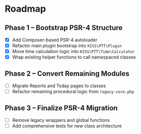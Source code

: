 # Roadmap

## Phase 1 – Bootstrap PSR-4 Structure
- [x] Add Composer-based PSR-4 autoloader
- [x] Refactor main plugin bootstrap into `KISS\PTT\Plugin`
- [x] Move time calculation logic into `KISS\PTT\Time\Calculator`
- [x] Wrap existing helper functions to call namespaced classes

## Phase 2 – Convert Remaining Modules
- [ ] Migrate Reports and Today pages to classes
- [ ] Refactor remaining procedural logic from `legacy-core.php`

## Phase 3 – Finalize PSR-4 Migration
- [ ] Remove legacy wrappers and global functions
- [ ] Add comprehensive tests for new class architecture
